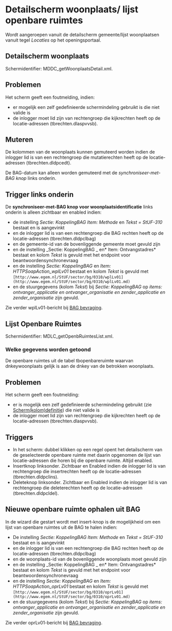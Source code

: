 # Detailscherm woonplaats/ lijst openbare ruimtes

Wordt aangeroepen vanuit de detailscherm gemeente/lijst woonplaatsen vanuit tegel _Locaties_ op het openingsportaal.

## Detailscherm woonplaats

Schermidentifier: MDDC_getWoonplaatsDetail.xml.

## Problemen

Het scherm geeft een foutmelding, indien:

- er mogelijk een zelf gedefinieerde schermindeling gebruikt is die niet valide is
- de inlogger moet lid zijn van rechtengroep die kijkrechten heeft op de locatie-adressen (tbrechten.dlaspvvsb).

## Muteren

De kolommen van de woonplaats kunnen gemuteerd worden indien de inlogger lid is van een rechtengroep die mutatierechten heeft op de locatie-adressen (tbrechten.dldpcedt).

De BAG-datum kan alleen worden gemuteerd met de _synchroniseer-met-BAG knop_ links onderin.

## Trigger links onderin

De **synchroniseer-met-BAG knop voor woonplaatsidentificatie** links onderin is alleen zichtbaar en enabled indien:

- de instelling _Sectie: KoppelingBAG Item: Methode_ en _Tekst = StUF-310_ bestaat en is aangevinkt
- en de inlogger lid is van een rechtengroep die BAG rechten heeft op de locatie-adressen (tbrechten.dldpclbag)
- en de gemeente-id van de bovenliggende gemeente moet gevuld zijn
- en de instelling _Sectie: KoppelingBAG _ en* Item: Ontvangstadres* bestaat en kolom _Tekst_ is gevuld met het endpoint voor beantwoordensynchronevraag
- en de instelling _Sectie: KoppelingBAG_ en _Item: HTTPSoapAction_wplLv01_ bestaat en kolom _Tekst_ is gevuld met `[http://www.egem.nl/StUF/sector/bg/0310/wplLv01](http://www.egem.nl/StUF/sector/bg/0310/wplLv01.md)`
- en de stuurgegevens (kolom _Tekst_) bij _Sectie: KoppelingBAG_ op _items: ontvanger_applicatie en ontvanger_organisatie en zender_applicatie en zender_organisatie_ zijn gevuld.

Zie verder wplLv01-bericht bij [BAG bevraging](/docs/probleemoplossing/programmablokken/bag_bevraging.md).

## Lijst Openbare Ruimtes

Schermidentifier: MDLC_getOpenbRuimtesList.xml.

### Welke gegevens worden getoond

De openbare ruimtes uit de tabel tbopenbareruimte waarvan dnkeywoonplaats gelijk is aan de dnkey van de betrokken woonplaats.

## Problemen

Het scherm geeft een foutmelding:

- er is mogelijk een zelf gedefinieerde schermindeling gebruikt (zie [Scherm(kolom)definitie](/docs/instellen_inrichten/schermdefinitie.md)) die niet valide is
- de inlogger moet lid zijn van rechtengroep die kijkrechten heeft op de locatie-adressen (tbrechten.dlaspvvsb).

## Triggers

- In het scherm: dubbel klikken op een regel opent het detailscherm van de geselecteerde openbare ruimte met daarin opgenomen de lijst van locatie-adressen die horen bij die openbare ruimte. Altijd enabled.
- Insertknop linksonder. Zichtbaar en Enabled indien de inlogger lid is van rechtengroep die insertrechten heeft op de locatie-adressen (tbrechten.dldpclins).
- Deleteknop linksonder. Zichtbaar en Enabled indien de inlogger lid is van rechtengroep die deleterechten heeft op de locatie-adressen (tbrechten.dldpcldel).

## Nieuwe openbare ruimte ophalen uit BAG

In de wizard die gestart wordt met insert-knop is de mogelijkheid om een lijst van openbare ruimtes uit de BAG te halen indien:

- De instelling _Sectie: KoppelingBAG Item: Methode_ en _Tekst = StUF-310_ bestaat en is aangevinkt
- en de inlogger lid is van een rechtengroep die BAG rechten heeft op de locatie-adressen (tbrechten.dldpclbag)
- en de woonplaats-id van de bovenliggende woonplaats moet gevuld zijn
- en de instelling _Sectie: KoppelingBAG _ en* Item: Ontvangstadres* bestaat en kolom _Tekst_ is gevuld met het endpoint voor beantwoordensynchronevraag
- en de instelling _Sectie: KoppelingBAG_ en _Item: HTTPSoapAction_oprLv01_ bestaat en kolom _Tekst_ is gevuld met `[http://www.egem.nl/StUF/sector/bg/0310/oprLv01](http://www.egem.nl/StUF/sector/bg/0310/oprLv01.md)`
- en de stuurgegevens (kolom _Tekst_) bij _Sectie: KoppelingBAG_ op _items: ontvanger_applicatie en ontvanger_organisatie en zender_applicatie en zender_organisatie_ zijn gevuld.

Zie verder oprLv01-bericht bij [BAG bevraging](/docs/probleemoplossing/programmablokken/bag_bevraging.md).
